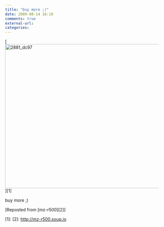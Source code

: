 ```yaml
---
title: "buy more ;)"
date: 2009-08-14 16:19
comments: true
external-url:
categories:
---
```

[<img src="http://1.asset.soup.io/asset/0422/2881_dc97.jpeg" width="640" height="472" alt="2881_dc97" />][1]

buy more ;)

[Reposted from [mz-r500][2]]

  [1]: 
  [2]: http://mz-r500.soup.io
